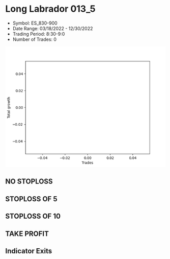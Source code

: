 # Long Labrador 013_5 
- Symbol: ES_830-900
- Date Range: 03/18/2022 - 12/30/2022
- Trading Period: 8:30-9:0
- Number of Trades: 0

![Plot](LongLabrador013_5ES_830-900.png)
## NO STOPLOSS














## STOPLOSS OF 5














## STOPLOSS OF 10














## TAKE PROFIT











## Indicator Exits


